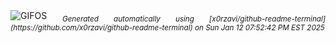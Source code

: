 <div align="justify">
<picture>
    <source media="(prefers-color-scheme: dark)" srcset="https://i.ibb.co/SPCZk4k/output-gif.gif">
    <source media="(prefers-color-scheme: light)" srcset="https://i.ibb.co/SPCZk4k/output-gif.gif">
    <img alt="GIFOS" src="https://i.ibb.co/SPCZk4k/output-gif.gif">
</picture>
<sub><i>Generated automatically using [x0rzavi/github-readme-terminal](https://github.com/x0rzavi/github-readme-terminal) on Sun Jan 12 07:52:42 PM EST 2025</i></sub>
</div>

<!--  -->
